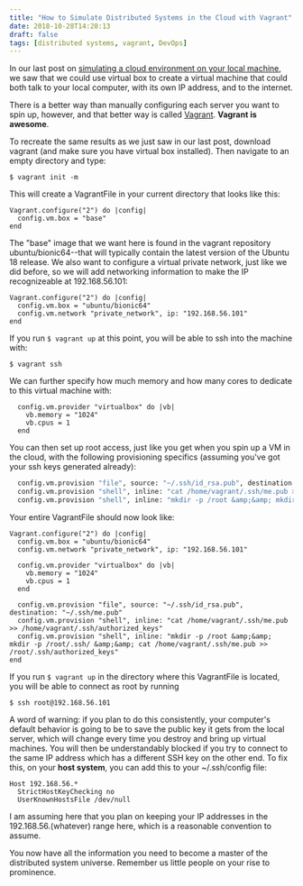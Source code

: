 ```yaml
---
title: "How to Simulate Distributed Systems in the Cloud with Vagrant"
date: 2018-10-28T14:28:13
draft: false
tags: [distributed systems, vagrant, DevOps]
---
```


In our last post on [simulating a cloud environment on your local machine](https://nickolasfisher.com/blog/how-to-set-up-a-private-local-network-on-your-pc-with-virtualbox),
we saw that we could use virtual box to create a virtual machine that could both talk to your local computer, with its own IP address, and to the internet.

There is a better way than manually configuring each server you want to spin up, however, and that better way is called [Vagrant](https://www.vagrantup.com/). **Vagrant is awesome**.

To recreate the same results as we just saw in our last post, download vagrant (and make sure you have virtual box installed). Then navigate to an empty directory and type:

`
$ vagrant init -m
`

This will create a VagrantFile in your current directory that looks like this:

```
Vagrant.configure("2") do |config|
  config.vm.box = "base"
end

```

The "base" image that we want here is found in the vagrant repository ubuntu/bionic64--that will typically contain the latest version of the Ubuntu 18 release. We also want to configure a virtual private network, just like we did before, so we will add networking information to make the IP recognizeable at 192.168.56.101:

```
Vagrant.configure("2") do |config|
  config.vm.box = "ubuntu/bionic64"
  config.vm.network "private_network", ip: "192.168.56.101"
end

```

If you run `$ vagrant up` at this point, you will be able to ssh into the machine with:

`$ vagrant ssh `

We can further specify how much memory and how many cores to dedicate to this virtual machine with:

```
  config.vm.provider "virtualbox" do |vb|
    vb.memory = "1024"
    vb.cpus = 1
  end

```

You can then set up root access, just like you get when you spin up a VM in the cloud, with the following provisioning specifics (assuming you've got your ssh keys generated already):

```bash
  config.vm.provision "file", source: "~/.ssh/id_rsa.pub", destination: "~/.ssh/me.pub"
  config.vm.provision "shell", inline: "cat /home/vagrant/.ssh/me.pub >> /home/vagrant/.ssh/authorized_keys"
  config.vm.provision "shell", inline: "mkdir -p /root &amp;&amp; mkdir -p /root/.ssh/ &amp;&amp; cat /home/vagrant/.ssh/me.pub >> /root/.ssh/authorized_keys"

```

Your entire VagrantFile should now look like:

```
Vagrant.configure("2") do |config|
  config.vm.box = "ubuntu/bionic64"
  config.vm.network "private_network", ip: "192.168.56.101"

  config.vm.provider "virtualbox" do |vb|
    vb.memory = "1024"
    vb.cpus = 1
  end

  config.vm.provision "file", source: "~/.ssh/id_rsa.pub", destination: "~/.ssh/me.pub"
  config.vm.provision "shell", inline: "cat /home/vagrant/.ssh/me.pub >> /home/vagrant/.ssh/authorized_keys"
  config.vm.provision "shell", inline: "mkdir -p /root &amp;&amp; mkdir -p /root/.ssh/ &amp;&amp; cat /home/vagrant/.ssh/me.pub >> /root/.ssh/authorized_keys"
end

```

If you run `$ vagrant up` in the directory where this VagrantFile is located, you will be able to connect as root by running

`$ ssh root@192.168.56.101`

A word of warning: if you plan to do this consistently, your computer's default behavior is going to be to save the public key it gets from the local server, which will change every time you destroy and bring up virtual machines. You will then be understandably blocked if you try to connect to the same IP address which has a different SSH key on the other end. To fix this, on your **host system**, you can add this to your ~/.ssh/config file:

```
Host 192.168.56.*
  StrictHostKeyChecking no
  UserKnownHostsFile /dev/null
```

I am assuming here that you plan on keeping your IP addresses in the 192.168.56.(whatever) range here, which is a reasonable convention to assume.

You now have all the information you need to become a master of the distributed system universe. Remember us little people on your rise to prominence.
